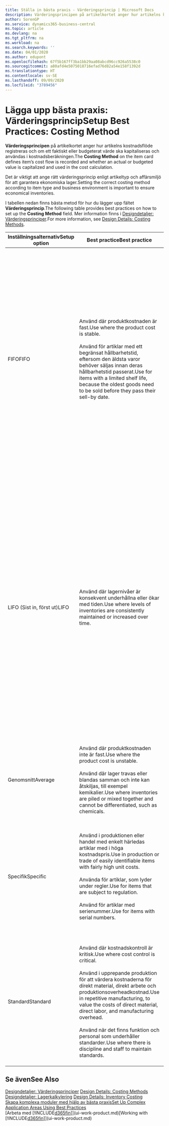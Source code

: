 ```yaml
---
title: Ställa in bästa praxis - Värderingsprincip | Microsoft Docs
description: Värderingsprincipen på artikelkortet anger hur artikelns kostnadsflöde registreras och om ett faktiskt eller budgeterat värde ska kapitaliseras och användas i kostnadsberäkningen.
author: SorenGP
ms.service: dynamics365-business-central
ms.topic: article
ms.devlang: na
ms.tgt_pltfrm: na
ms.workload: na
ms.search.keywords: ''
ms.date: 04/01/2020
ms.author: edupont
ms.openlocfilehash: 67f5b167ff3ba1bb29aa08abcd96cc926a5538c0
ms.sourcegitcommit: a80afd4e5075018716efad76d82a54e158f1392d
ms.translationtype: HT
ms.contentlocale: sv-SE
ms.lasthandoff: 09/09/2020
ms.locfileid: "3789456"
---
```

# <a name="setup-best-practices-costing-method"></a><span data-ttu-id="be608-103">Lägga upp bästa praxis: Värderingsprincip</span><span class="sxs-lookup"><span data-stu-id="be608-103">Setup Best Practices: Costing Method</span></span>
<span data-ttu-id="be608-104">**Värderingsprincipen** på artikelkortet anger hur artikelns kostnadsflöde registreras och om ett faktiskt eller budgeterat värde ska kapitaliseras och användas i kostnadsberäkningen.</span><span class="sxs-lookup"><span data-stu-id="be608-104">The **Costing Method** on the item card defines item’s cost flow is recorded and whether an actual or budgeted value is capitalized and used in the cost calculation.</span></span>  

 <span data-ttu-id="be608-105">Det är viktigt att ange rätt värderingsprincip enligt artikeltyp och affärsmiljö för att garantera ekonomiska lager.</span><span class="sxs-lookup"><span data-stu-id="be608-105">Setting the correct costing method according to item type and business environment is important to ensure economical inventories.</span></span>  

 <span data-ttu-id="be608-106">I tabellen nedan finns bästa metod för hur du lägger upp fältet **Värderingsprincip**.</span><span class="sxs-lookup"><span data-stu-id="be608-106">The following table provides best practices on how to set up the **Costing Method** field.</span></span> <span data-ttu-id="be608-107">Mer information finns i [Designdetaljer: Värderingsprinciper](design-details-costing-methods.md).</span><span class="sxs-lookup"><span data-stu-id="be608-107">For more information, see [Design Details: Costing Methods](design-details-costing-methods.md).</span></span>  

|<span data-ttu-id="be608-108">Inställningsalternativ</span><span class="sxs-lookup"><span data-stu-id="be608-108">Setup option</span></span>|<span data-ttu-id="be608-109">Best practice</span><span class="sxs-lookup"><span data-stu-id="be608-109">Best practice</span></span>|<span data-ttu-id="be608-110">Kommentar</span><span class="sxs-lookup"><span data-stu-id="be608-110">Comment</span></span>|  
|------------------|-------------------|-------------|  
|<span data-ttu-id="be608-111">FIFO</span><span class="sxs-lookup"><span data-stu-id="be608-111">FIFO</span></span>|<span data-ttu-id="be608-112">Använd där produktkostnaden är fast.</span><span class="sxs-lookup"><span data-stu-id="be608-112">Use where the product cost is stable.</span></span><br /><br /> <span data-ttu-id="be608-113">Använd för artiklar med ett begränsat hållbarhetstid, eftersom den äldsta varor behöver säljas innan deras hållbarhetstid passerat.</span><span class="sxs-lookup"><span data-stu-id="be608-113">Use for items with a limited shelf life, because the oldest goods need to be sold before they pass their sell-by date.</span></span>|<span data-ttu-id="be608-114">En artikels styckkostnad är det verkliga värdet på en mottagen artikel, vald enligt FIFO-regeln.</span><span class="sxs-lookup"><span data-stu-id="be608-114">An item’s unit cost is the actual value of any receipt of the item, selected by the FIFO rule.</span></span><br /><br /> <span data-ttu-id="be608-115">I lagervärdering antas det att de första artiklarna in i lagret säljs först.</span><span class="sxs-lookup"><span data-stu-id="be608-115">In inventory valuation, it is assumed that the first items placed in inventory are sold first.</span></span> <span data-ttu-id="be608-116">**Obs!**  När priser stiger visar balansräkningen ett högre värde</span><span class="sxs-lookup"><span data-stu-id="be608-116">**Note:**  When prices are rising, the balance sheet shows greater value.</span></span> <span data-ttu-id="be608-117">Det betyder att skatteskuler ökar, men kreditpoängen och förmåga att låna kontant ökar.</span><span class="sxs-lookup"><span data-stu-id="be608-117">This means that tax liabilities increase, but credit scores and the ability to borrow cash improve.</span></span>|  
|<span data-ttu-id="be608-118">LIFO (Sist in, först ut)</span><span class="sxs-lookup"><span data-stu-id="be608-118">LIFO</span></span>|<span data-ttu-id="be608-119">Använd där lagernivåer är konsekvent underhållna eller ökar med tiden.</span><span class="sxs-lookup"><span data-stu-id="be608-119">Use where levels of inventories are consistently maintained or increased over time.</span></span>|<span data-ttu-id="be608-120">En artikels styckkostnad är det verkliga värdet på en mottagen artikel, vald enligt LIFO-regeln.</span><span class="sxs-lookup"><span data-stu-id="be608-120">An item’s unit cost is the actual value of any receipt of the item, selected by the LIFO rule.</span></span><br /><br /> <span data-ttu-id="be608-121">I lagervärdering antas det att de senaste artiklarna in i lagret säljs först.</span><span class="sxs-lookup"><span data-stu-id="be608-121">In inventory valuation, it is assumed that the last items placed in inventory are sold first.</span></span> <span data-ttu-id="be608-122">**Obs!**  När priser vill stiger, minskas värdet på resultaträkningen.</span><span class="sxs-lookup"><span data-stu-id="be608-122">**Note:**  When prices are rising, the value on the income statement decreases.</span></span> <span data-ttu-id="be608-123">Det betyder att skatteskuler minskar, men din förmåga att låna kontant försämras.</span><span class="sxs-lookup"><span data-stu-id="be608-123">This means that tax liabilities decrease, but the ability to borrow cash deteriorates.</span></span> <span data-ttu-id="be608-124">**Viktigt:**  Tillåts inte i många länderregioner, eftersom det kan användas för att dölja vinst.</span><span class="sxs-lookup"><span data-stu-id="be608-124">**Important:**  Disallowed in many countries/regions, as it can be used to depress profit.</span></span>|  
|<span data-ttu-id="be608-125">Genomsnitt</span><span class="sxs-lookup"><span data-stu-id="be608-125">Average</span></span>|<span data-ttu-id="be608-126">Använd där produktkostnaden inte är fast.</span><span class="sxs-lookup"><span data-stu-id="be608-126">Use where the product cost is unstable.</span></span><br /><br /> <span data-ttu-id="be608-127">Använd där lager travas eller blandas samman och inte kan åtskiljas, till exempel kemikalier.</span><span class="sxs-lookup"><span data-stu-id="be608-127">Use where inventories are piled or mixed together and cannot be differentiated, such as chemicals.</span></span>|<span data-ttu-id="be608-128">En artikels styckkostnad är den exakta kostnaden för mottagandet av den aktuella enheten.</span><span class="sxs-lookup"><span data-stu-id="be608-128">An item’s unit cost is the exact cost at which the particular unit was received.</span></span>|  
|<span data-ttu-id="be608-129">Specifik</span><span class="sxs-lookup"><span data-stu-id="be608-129">Specific</span></span>|<span data-ttu-id="be608-130">Använd i produktionen eller handel med enkelt härledas artiklar med i höga kostnadspris.</span><span class="sxs-lookup"><span data-stu-id="be608-130">Use in production or trade of easily identifiable items with fairly high unit costs.</span></span><br /><br /> <span data-ttu-id="be608-131">Använda för artiklar, som lyder under regler.</span><span class="sxs-lookup"><span data-stu-id="be608-131">Use for items that are subject to regulation.</span></span><br /><br /> <span data-ttu-id="be608-132">Använd för artiklar med serienummer.</span><span class="sxs-lookup"><span data-stu-id="be608-132">Use for items with serial numbers.</span></span>|<span data-ttu-id="be608-133">En artikels styckkostnad beräknas enligt den genomsnittliga styckkostnaden vid varje tidpunkt efter ett inköp.</span><span class="sxs-lookup"><span data-stu-id="be608-133">An item’s unit cost is calculated as the average unit cost at each point in time after a purchase.</span></span><br /><br /> <span data-ttu-id="be608-134">För lagervärdering förutsätts att alla lagerartiklar säljs samtidigt.</span><span class="sxs-lookup"><span data-stu-id="be608-134">For inventory valuation, it is assumes that all inventories are sold simultaneously.</span></span>|  
|<span data-ttu-id="be608-135">Standard</span><span class="sxs-lookup"><span data-stu-id="be608-135">Standard</span></span>|<span data-ttu-id="be608-136">Använd där kostnadskontroll är kritisk.</span><span class="sxs-lookup"><span data-stu-id="be608-136">Use where cost control is critical.</span></span><br /><br /> <span data-ttu-id="be608-137">Använd i upprepande produktion för att värdera kostnaderna för direkt material, direkt arbete och produktionsoverheadkostnad.</span><span class="sxs-lookup"><span data-stu-id="be608-137">Use in repetitive manufacturing, to value the costs of direct material, direct labor, and manufacturing overhead.</span></span><br /><br /> <span data-ttu-id="be608-138">Använd när det finns funktion och personal som underhåller standarder.</span><span class="sxs-lookup"><span data-stu-id="be608-138">Use where there is discipline and staff to maintain standards.</span></span>|<span data-ttu-id="be608-139">En artikels styckkostnad är förinställd baserad på uppskattning.</span><span class="sxs-lookup"><span data-stu-id="be608-139">An item’s unit cost is preset based on estimated.</span></span><br /><br /> <span data-ttu-id="be608-140">När den verkliga kostnaden senare realiseras, måste standardkostnaden justeras med den verkliga kostnaden via skillnadsvärden.</span><span class="sxs-lookup"><span data-stu-id="be608-140">When the actual cost is realized later, the standard cost must be adjusted to the actual cost through variance values.</span></span>|  

## <a name="see-also"></a><span data-ttu-id="be608-141">Se även</span><span class="sxs-lookup"><span data-stu-id="be608-141">See Also</span></span>  
 <span data-ttu-id="be608-142">[Designdetaljer: Värderingsprinciper](design-details-costing-methods.md) </span><span class="sxs-lookup"><span data-stu-id="be608-142">[Design Details: Costing Methods](design-details-costing-methods.md) </span></span>  
 <span data-ttu-id="be608-143">[Designdetaljer: Lagerkalkylering](design-details-inventory-costing.md) </span><span class="sxs-lookup"><span data-stu-id="be608-143">[Design Details: Inventory Costing](design-details-inventory-costing.md) </span></span>  
 [<span data-ttu-id="be608-144">Skapa komplexa moduler med hjälp av bästa praxis</span><span class="sxs-lookup"><span data-stu-id="be608-144">Set Up Complex Application Areas Using Best Practices</span></span>](set-up-complex-application-areas-using-best-practices.md)  
 <span data-ttu-id="be608-145">[Arbeta med [!INCLUDE[d365fin](includes/d365fin_md.md)]](ui-work-product.md)</span><span class="sxs-lookup"><span data-stu-id="be608-145">[Working with [!INCLUDE[d365fin](includes/d365fin_md.md)]](ui-work-product.md)</span></span>
